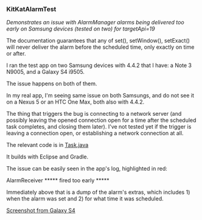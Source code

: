 ### KitKatAlarmTest
*Demonstrates an issue with AlarmManager alarms being delivered too early on Samsung devices (tested on two) for targetApi=19*

The documentation guarantees that any of set(), setWindow(), setExact() will never deliver the alarm before
the scheduled time, only exactly on time or after.

I ran the test app on two Samsung devices with 4.4.2 that I have: a Note 3 N9005, and a Galaxy S4 i9505.

The issue happens on both of them.

In my real app, I'm seeing same issue on both Samsungs, and do not see it on a Nexus 5 or an HTC One Max, both
also with 4.4.2.

The thing that triggers the bug is connecting to a network server (and possibly leaving the opened connection
open for a time after the scheduled task completes, and closing them later). I've not tested yet if the
trigger is leaving a connection open, or establishing a network connection at all.

The relevant code is in [Task.java](KitKatAlarmTest/src/org/kman/KitKatAlarmTest/Task.java)

It builds with Eclipse and Gradle.

The issue can be easily seen in the app's log, highlighted in red:

AlarmReceiver ***** fired too early *****

Immediately above that is a dump of the alarm's extras, which includes 1) when the alarm was set and 2) for
what time it was scheduled.

[Screenshot from Galaxy S4](KitKatAlarmTest/screenshots/example-samsung-s4.png)


